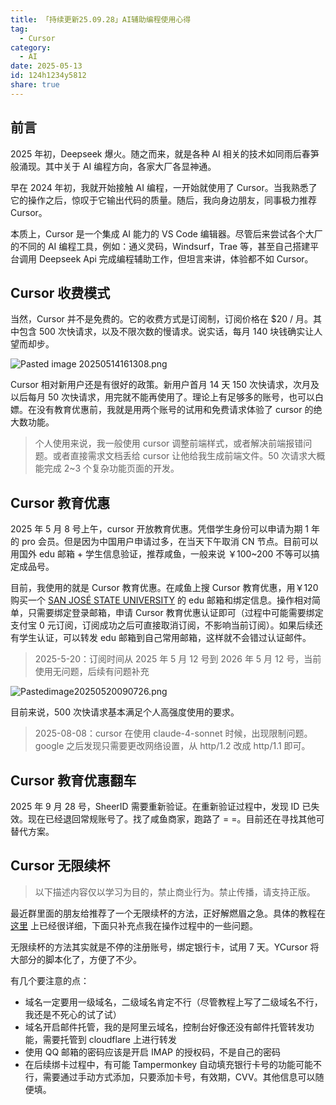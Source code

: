 ```yaml
---
title: 「持续更新25.09.28」AI辅助编程使用心得
tag:
  - Cursor
category:
  - AI
date: 2025-05-13
id: 124h1234y5812
share: true
---
```


## 前言

2025 年初，Deepseek 爆火。随之而来，就是各种 AI 相关的技术如同雨后春笋般涌现。其中关于 AI 编程方向，各家大厂各显神通。

早在 2024 年初，我就开始接触 AI 编程，一开始就使用了 Cursor。当我熟悉了它的操作之后，惊叹于它输出代码的质量。随后，我向身边朋友，同事极力推荐 Cursor。

本质上，Cursor 是一个集成 AI 能力的 VS Code 编辑器。尽管后来尝试各个大厂的不同的 AI 编程工具，例如：通义灵码，Windsurf，Trae 等，甚至自己搭建平台调用 Deepseek Api 完成编程辅助工作，但坦言来讲，体验都不如 Cursor。

## Cursor 收费模式

当然，Cursor 并不是免费的。它的收费方式是订阅制，订阅价格在 $20 / 月。其中包含 500 次快请求，以及不限次数的慢请求。说实话，每月 140 块钱确实让人望而却步。

![Pasted image 20250514161308.png](pasted-image-20250514161308.png)

Cursor 相对新用户还是有很好的政策。新用户首月 14 天 150 次快请求，次月及以后每月 50 次快请求，用完就不能再使用了。理论上有足够多的账号，也可以白嫖。在没有教育优惠前，我就是用两个账号的试用和免费请求体验了 cursor 的绝大数功能。

> 个人使用来说，我一般使用 cursor 调整前端样式，或者解决前端报错问题。或者直接需求文档丢给 cursor 让他给我生成前端文件。50 次请求大概能完成 2~3 个复杂功能页面的开发。

## Cursor 教育优惠

2025 年 5 月 8 号上午，cursor 开放教育优惠。凭借学生身份可以申请为期 1 年的 pro 会员。但是因为中国用户申请过多，在当天下午取消 CN 节点。目前可以用国外 edu 邮箱 + 学生信息验证，推荐咸鱼，一般来说 ￥100~200 不等可以搞定成品号。

目前，我使用的就是 Cursor 教育优惠。在咸鱼上搜 Cursor 教育优惠，用￥120 购买一个 [SAN JOSÉ STATE UNIVERSITY](http://www.sjsu.edu/) 的 edu 邮箱和绑定信息。操作相对简单，只需要绑定登录邮箱，申请 Cursor 教育优惠认证即可（过程中可能需要绑定支付宝 0 元订阅，订阅成功之后可直接取消订阅，不影响当前订阅）。如果后续还有学生认证，可以转发 edu 邮箱到自己常用邮箱，这样就不会错过认证邮件。

> 2025-5-20：订阅时间从 2025 年 5 月 12 号到 2026 年 5 月 12 号，当前使用无问题，后续有问题补充

![Pastedimage20250520090726.png](img/Pastedimage20250520090726.png)

目前来说，500 次快请求基本满足个人高强度使用的要求。

> 2025-08-08：cursor 在使用 claude-4-sonnet 时候，出现限制问题。google 之后发现只需要更改网络设置，从 http/1.2 改成 http/1.1 即可。

## Cursor 教育优惠翻车

2025 年 9 月 28 号，SheerID 需要重新验证。在重新验证过程中，发现 ID 已失效。现在已经退回常规账号了。找了咸鱼商家，跑路了 = =。目前还在寻找其他可替代方案。

## Cursor 无限续杯

> 以下描述内容仅以学习为目的，禁止商业行为。禁止传播，请支持正版。

最近群里面的朋友给推荐了一个无限续杯的方法，正好解燃眉之急。具体的教程在 [这里](https://docs.qq.com/aio/DV2VKUnNaeFRyRGRH?electronTabTitle=%E6%AC%A2%E8%BF%8E%E4%BD%BF%E7%94%A8YCursor&isOfflineNewFileFlag=true&p=DKRZhtXI98ELAa724va8q8&client_hint=0) 上已经很详细，下面只补充点我在操作过程中的一些问题。

无限续杯的方法其实就是不停的注册账号，绑定银行卡，试用 7 天。YCursor 将大部分的脚本化了，方便了不少。

有几个要注意的点：

- 域名一定要用一级域名，二级域名肯定不行（尽管教程上写了二级域名不行，我还是不死心的试了试）
- 域名开启邮件托管，我的是阿里云域名，控制台好像还没有邮件托管转发功能，需要托管到 cloudflare 上进行转发
- 使用 QQ 邮箱的密码应该是开启 IMAP 的授权码，不是自己的密码
- 在后续绑卡过程中，有可能 Tampermonkey 自动填充银行卡号的功能可能不行，需要通过手动方式添加，只要添加卡号，有效期，CVV。其他信息可以随便填。
